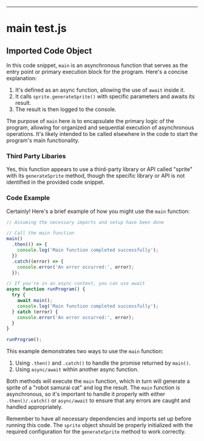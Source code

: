 

  

  

  

  

  

  

  

  

  

  

  
---
# main test.js
## Imported Code Object
In this code snippet, `main` is an asynchronous function that serves as the entry point or primary execution block for the program. Here's a concise explanation:

1. It's defined as an async function, allowing the use of `await` inside it.
2. It calls `sprite.generateSprite()` with specific parameters and awaits its result.
3. The result is then logged to the console.

The purpose of `main` here is to encapsulate the primary logic of the program, allowing for organized and sequential execution of asynchronous operations. It's likely intended to be called elsewhere in the code to start the program's main functionality.

### Third Party Libaries

Yes, this function appears to use a third-party library or API called "sprite" with its `generateSprite` method, though the specific library or API is not identified in the provided code snippet.

### Code Example

Certainly! Here's a brief example of how you might use the `main` function:

```javascript
// Assuming the necessary imports and setup have been done

// Call the main function
main()
  .then(() => {
    console.log('Main function completed successfully');
  })
  .catch((error) => {
    console.error('An error occurred:', error);
  });

// If you're in an async context, you can use await
async function runProgram() {
  try {
    await main();
    console.log('Main function completed successfully');
  } catch (error) {
    console.error('An error occurred:', error);
  }
}

runProgram();
```

This example demonstrates two ways to use the `main` function:

1. Using `.then()` and `.catch()` to handle the promise returned by `main()`.
2. Using `async/await` within another async function.

Both methods will execute the `main` function, which in turn will generate a sprite of a "robot samurai cat" and log the result. The `main` function is asynchronous, so it's important to handle it properly with either `.then()/.catch()` or `async/await` to ensure that any errors are caught and handled appropriately.

Remember to have all necessary dependencies and imports set up before running this code. The `sprite` object should be properly initialized with the required configuration for the `generateSprite` method to work correctly.


  